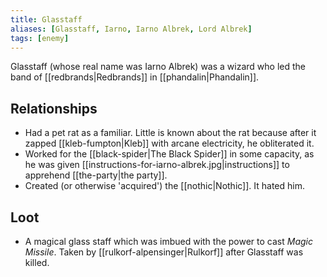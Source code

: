 ```yaml
---
title: Glasstaff
aliases: [Glasstaff, Iarno, Iarno Albrek, Lord Albrek]
tags: [enemy]
---
```

Glasstaff (whose real name was Iarno Albrek) was a wizard who led the band of [[redbrands|Redbrands]] in [[phandalin|Phandalin]].

## Relationships

- Had a pet rat as a familiar. Little is known about the rat because after it zapped [[kleb-fumpton|Kleb]] with arcane electricity, he obliterated it.
- Worked for the [[black-spider|The Black Spider]] in some capacity, as he was given [[instructions-for-iarno-albrek.jpg|instructions]] to apprehend [[the-party|the party]].
- Created (or otherwise 'acquired') the [[nothic|Nothic]]. It hated him.

## Loot

- A magical glass staff which was imbued with the power to cast *Magic Missile*. Taken by [[rulkorf-alpensinger|Rulkorf]] after Glasstaff was killed.
